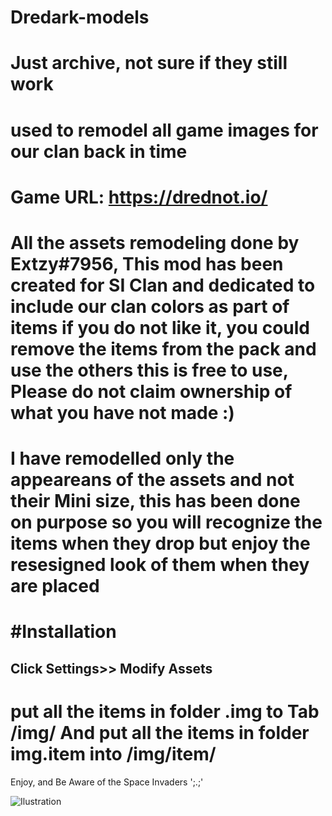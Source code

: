 # Dredark-models
# Just archive, not sure if they still work
# used to remodel all game images for our clan back in time
Game URL: https://drednot.io/
===========================
All the assets remodeling done by Extzy#7956,
This mod has been created for SI Clan and dedicated to include our clan colors as part of items 
if you do not like it, you could remove the items from the pack and use the others
this is free to use, Please do not claim ownership of what you have not made :)
===========================
I have remodelled only the appeareans of the assets and not their Mini size,
this has been done on purpose so you will recognize the items when they drop
but enjoy the resesigned look of them when they are placed
===========================


#Installation
===========================
Click Settings>> Modify Assets
----------------------------------------
put all the items in folder .img to Tab /img/
And put all the items in folder img.item
into /img/item/
=========================================
Enjoy, and Be Aware of the Space Invaders  ';.;'

![Ilustration](https://github.com/Mr-ExDevs/Dredark-models/assets/66460088/e3c31821-fedb-4a6d-925c-167e6875608a)
